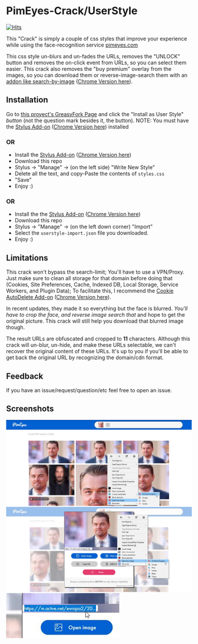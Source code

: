 # PimEyes-Crack/UserStyle                          
[![Hits](https://hits.seeyoufarm.com/api/count/incr/badge.svg?url=https%3A%2F%2Fgithub.com%2FPinkDev1%2FPimEyes-Crack-UserStyle&count_bg=%2379C83D&title_bg=%23555555&icon=&icon_color=%23E7E7E7&title=hits&edge_flat=false)](https://hits.seeyoufarm.com)

This "Crack" is simply a couple of css styles that improve your experience while using the face-recognition service [pimeyes.com](https://pimeyes.com)

This css style un-blurs and un-fades the URLs, removes the "UNLOCK" button and removes the on-click event from URLs, so you can select them easier. This crack also removes the "buy premium" overlay from the images, so you can download them or reverse-image-search them with an [addon like search-by-image](https://github.com/dessant/search-by-image) ([Chrome Version here](https://chrome.google.com/webstore/detail/search-by-image/cnojnbdhbhnkbcieeekonklommdnndci)).


## Installation

Go to [this proyect's GreasyFork Page](https://greasyfork.org/en/scripts/406062-pimeyes-crack) and click the "Install as User Style" *button* (not the question mark besides it, the button). 
NOTE: You must have the [Stylus Add-on](https://addons.mozilla.org/en-US/firefox/addon/styl-us/) ([Chrome Version here](https://chrome.google.com/webstore/detail/stylus/clngdbkpkpeebahjckkjfobafhncgmne)) installed

### OR

- Install the [Stylus Add-on](https://addons.mozilla.org/en-US/firefox/addon/styl-us/) ([Chrome Version here](https://chrome.google.com/webstore/detail/stylus/clngdbkpkpeebahjckkjfobafhncgmne))
- Download this repo
- Stylus -> "Manage" -> (on the left side) "Write New Style"
- Delete all the text, and copy-Paste the contents of `styles.css`
- "Save"
- Enjoy :)

### OR

- Install the the [Stylus Add-on](https://addons.mozilla.org/en-US/firefox/addon/styl-us/) ([Chrome Version here](https://chrome.google.com/webstore/detail/stylus/clngdbkpkpeebahjckkjfobafhncgmne))
- Download this repo
- Stylus -> "Manage" -> (on the left down corner) "Import"
- Select the `userstyle-import.json` file you downloaded.
- Enjoy :)


## Limitations

This crack won't bypass the search-limit; You'll have to use a VPN/Proxy. Just make sure to clean all storage for that domain before doing that (Cookies, Site Preferences, Cache, Indexed DB, Local Storage, Service Workers, and Plugin Data); To facilitate this, I recommend the [Cookie AutoDelete Add-on](https://addons.mozilla.org/en-US/firefox/addon/cookie-autodelete/) ([Chrome Version here](https://chrome.google.com/webstore/detail/cookie-autodelete/fhcgjolkccmbidfldomjliifgaodjagh/)).

In recent updates, they made it so everything but the face is blurred. *You'll have to crop the face, and reverse image search _that_* and hope to get the original picture. This crack will still help you download that blurred image though.

The result URLs are obfuscated and cropped to **11** characters. Although this crack will un-blur, un-hide, and make these URLs selectable, we can't recover the original content of these URLs. It's up to you if you'll be able to get back the original URL by recognizing the domain/cdn format.

## Feedback

If you have an issue/request/question/etc feel free to open an issue.

## Screenshots

![General view of the site](pics/cap1.jpg)
![Search-by-image with the addon](pics/cap2.jpg)
![The cropped URLs are selectable](pics/cap3.jpg)
